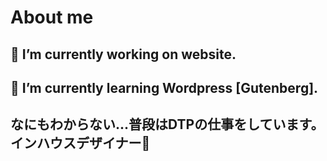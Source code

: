 # About me

## 🔭 I’m currently working on website.
## 🌱 I’m currently learning Wordpress [Gutenberg].
## なにもわからない...普段はDTPの仕事をしています。インハウスデザイナー👀

<!--
**USL-hanshita-san/USL-hanshita-san** is a ✨ _special_ ✨ repository because its `README.md` (this file) appears on your GitHub profile.

Here are some ideas to get you started:

- 🔭 I’m currently working on ...
- 🌱 I’m currently learning ...
- 👯 I’m looking to collaborate on ...
- 🤔 I’m looking for help with ...
- 💬 Ask me about ...
- 📫 How to reach me: ...
- 😄 Pronouns: ...
- ⚡ Fun fact: ...
-->
